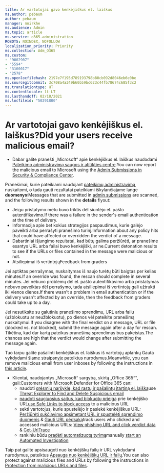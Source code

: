 ```yaml
---
title: Ar vartotojai gavo kenkėjiškus el. laiškus
ms.author: pebaum
author: pebaum
manager: mnirkhe
ms.audience: Admin
ms.topic: article
ms.service: o365-administration
ROBOTS: NOINDEX, NOFOLLOW
localization_priority: Priority
ms.collection: Adm_O365
ms.custom:
- "9002907"
- "5594"
- "3100017"
- "2578"
ms.openlocfilehash: 2197e7f195d789193798b80cb092d8046eb6e0be
ms.sourcegitcommit: 3c708a4a349b60b59bc623c44fb78674c685f3c2
ms.translationtype: HT
ms.contentlocale: lt-LT
ms.lasthandoff: 02/18/2021
ms.locfileid: "50291800"
---
```

# <a name="did-your-users-receive-malicious-email"></a><span data-ttu-id="46294-102">Ar vartotojai gavo kenkėjiškus el. laiškus?</span><span class="sxs-lookup"><span data-stu-id="46294-102">Did your users receive malicious email?</span></span>

- <span data-ttu-id="46294-103">Dabar galite pranešti „Microsoft“ apie kenkėjiškus el. laiškus naudodami [Pateikimo administravimą saugos ir atitikties centre](https://sip.protection.office.com/reportsubmission).</span><span class="sxs-lookup"><span data-stu-id="46294-103">You can now report the malicious email to Microsoft using the [Admin Submissions in Security & Compliance Center](https://sip.protection.office.com/reportsubmission).</span></span>

<span data-ttu-id="46294-104">Pranešimai, kurie pateikiami naudojant [pateikimų administravimą](https://sip.protection.office.com/reportsubmission), nuskaitomi, o tada gauti rezultatai pateikiami iškylančiajame lange **duomenys**:</span><span class="sxs-lookup"><span data-stu-id="46294-104">Messages that are submitted in [admin submissions](https://sip.protection.office.com/reportsubmission) are scanned, and the following results shown in the **details** flyout:</span></span>

- <span data-ttu-id="46294-105">Jeigu pristatymo metu buvo triktis dėl siuntėjo el. pašto autentifikavimo.</span><span class="sxs-lookup"><span data-stu-id="46294-105">If there was a failure in the sender's email authentication at the time of delivery.</span></span>
- <span data-ttu-id="46294-106">Informacija apie bet kokius strategijos paspaudimus, kurie galėjo paveikti arba perrašyti pranešimo turinį.</span><span class="sxs-lookup"><span data-stu-id="46294-106">Information about any policy hits that could have affected or overridden the verdict of a message.</span></span>
- <span data-ttu-id="46294-107">Dabartiniai išjungimo rezultatai, kad būtų galima peržiūrėti, ar pranešime esantys URL arba failai buvo kenkėjiški, ar ne.</span><span class="sxs-lookup"><span data-stu-id="46294-107">Current detonation results to see if the URLs or files contained in the message were malicious or not.</span></span>
- <span data-ttu-id="46294-108">Atsiliepimai iš vertintojų</span><span class="sxs-lookup"><span data-stu-id="46294-108">Feedback from graders</span></span>

<span data-ttu-id="46294-109">Jei aptiktas perrašymas, nuskaitymas iš naujo turėtų būti baigtas per kelias minutes.</span><span class="sxs-lookup"><span data-stu-id="46294-109">If an override was found, the rescan should complete in several minutes.</span></span> <span data-ttu-id="46294-110">Jei nebuvo problemų dėl el. pašto autentifikavimo arba pristatymas nebuvo paveiktas dėl perrašymo, tada atsiliepimai iš vertintojų gali užtrukti iki vienos dienos.</span><span class="sxs-lookup"><span data-stu-id="46294-110">If there wasn't a problem in email authentication or if the delivery wasn't affected by an override, then the feedback from graders could take up to a day.</span></span>

<span data-ttu-id="46294-111">Jei nesutiksite su galutiniu pranešimo sprendimu, URL arba failu (užblokuotu ar neužblokuotu), po dienos vėl pateikite pranešimą nuskaitymui.</span><span class="sxs-lookup"><span data-stu-id="46294-111">If you disagree with the final verdict on a message, URL or file (blocked vs. not blocked), submit the message again after a day for rescan.</span></span> <span data-ttu-id="46294-112">Tikėtina, kad dar kartą pateikus pranešimą sprendimas bus pakeistas.</span><span class="sxs-lookup"><span data-stu-id="46294-112">The chances are high that the verdict would change after submitting the message again.</span></span>

<span data-ttu-id="46294-113">Tuo tarpu galite pašalinti kenkėjiškus el. laiškus iš vartotojų aplankų Gauta vykdydami [šiame straipsnyje](https://docs.microsoft.com/microsoft-365/compliance/search-for-and-delete-messages-in-your-organization) pateiktus nurodymus.</span><span class="sxs-lookup"><span data-stu-id="46294-113">Meanwhile, you can remove malicious email from user inboxes by following the instructions in [this article](https://docs.microsoft.com/microsoft-365/compliance/search-for-and-delete-messages-in-your-organization).</span></span>

- <span data-ttu-id="46294-114">Klientai, naudojantys „Microsoft“ sargybą, skirtą „Office 365“", gali:</span><span class="sxs-lookup"><span data-stu-id="46294-114">Customers with Microsoft Defender for Office 365 can:</span></span>
    - <span data-ttu-id="46294-115">naudoti [grėsmių naršyklę, kad rastų ir pašalintų įtartiną el. laišką](https://docs.microsoft.com/microsoft-365/security/office-365-security/investigate-malicious-email-that-was-delivered)</span><span class="sxs-lookup"><span data-stu-id="46294-115">use [Threat Explorer to Find and Delete Suspicious email](https://docs.microsoft.com/microsoft-365/security/office-365-security/investigate-malicious-email-that-was-delivered)</span></span>
    - <span data-ttu-id="46294-116">[naudoti saugiuosius saitus, kad blokuotų prieigą](https://docs.microsoft.com/microsoft-365/security/office-365-security/atp-safe-links) prie kenkėjiško URL</span><span class="sxs-lookup"><span data-stu-id="46294-116">[use Safe Links to block access](https://docs.microsoft.com/microsoft-365/security/office-365-security/atp-safe-links) to a malicious URL</span></span>
    - <span data-ttu-id="46294-117">sekti vartotojus, kurie spustelėjo ir pasiekė kenkėjiškus URL: [Peržiūrėti sukčiavimo apsimetant URL ir spustelėti sprendimo duomenis](https://docs.microsoft.com/microsoft-365/security/office-365-security/threat-explorer) & [Gauti URL pėdsaką](https://docs.microsoft.com/powershell/module/exchange/get-urltrace)</span><span class="sxs-lookup"><span data-stu-id="46294-117">track users who clicked and accessed malicious URLs: [View phishing URL and click verdict data](https://docs.microsoft.com/microsoft-365/security/office-365-security/threat-explorer) & [Get-UrlTrace](https://docs.microsoft.com/powershell/module/exchange/get-urltrace)</span></span>
    - <span data-ttu-id="46294-118">rankiniu būdu [pradėti automatizuotą tyrimą](https://docs.microsoft.com/microsoft-365/security/office-365-security/automated-investigation-response-office)</span><span class="sxs-lookup"><span data-stu-id="46294-118">manually [start an Automated Investigation](https://docs.microsoft.com/microsoft-365/security/office-365-security/automated-investigation-response-office)</span></span>

<span data-ttu-id="46294-119">Taip pat galite apsisaugoti nuo kenkėjiškų failų ir URL vykdydami nurodymus, pateiktus [Apsauga nuo kenkėjiškų URL ir failų](https://docs.microsoft.com/microsoft-365/security/office-365-security/protect-against-threats).</span><span class="sxs-lookup"><span data-stu-id="46294-119">You can also protect against malicious files and URLs by following the instructions in [Protection from malicious URLs and files](https://docs.microsoft.com/microsoft-365/security/office-365-security/protect-against-threats).</span></span>